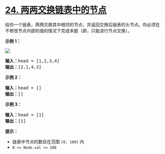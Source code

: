 # [24. 两两交换链表中的节点](https://leetcode.cn/problems/swap-nodes-in-pairs/)


给你一个链表，两两交换其中相邻的节点，并返回交换后链表的头节点。你必须在不修改节点内部的值的情况下完成本题（即，只能进行节点交换）。

**示例 1：**

![](https://assets.leetcode.com/uploads/2020/10/03/swap_ex1.jpg)

<pre><strong>输入：</strong>head = [1,2,3,4]
<strong>输出：</strong>[2,1,4,3]
</pre>

**示例 2：**

<pre><strong>输入：</strong>head = []
<strong>输出：</strong>[]
</pre>

**示例 3：**

<pre><strong>输入：</strong>head = [1]
<strong>输出：</strong>[1]
</pre>

**提示：**

* 链表中节点的数目在范围 `[0, 100]` 内
* `0 <= Node.val <= 100`
